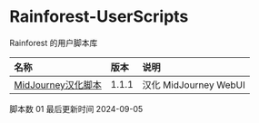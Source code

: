# Rainforest-UserScripts
Rainforest 的用户脚本库

| 名称 | 版本 | 说明 |
|:-------------------|:-------|:--------------|
| [MidJourney汉化脚本](https://raw.githubusercontent.com/kailous/Rainforest-UserScripts/main/Scripts/MidJourney-CN.user.js) | 1.1.1 | 汉化 MidJourney WebUI |


脚本数 01 最后更新时间 2024-09-05

